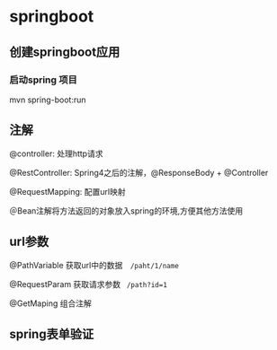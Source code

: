 # springboot

## 创建springboot应用





### 启动spring 项目

mvn spring-boot:run



## 注解

@controller: 处理http请求

@RestController: Spring4之后的注解，@ResponseBody + @Controller

@RequestMapping:  配置url映射

＠Bean注解将方法返回的对象放入spring的环境,方便其他方法使用

## url参数

@PathVariable 获取url中的数据　``/paht/1/name``

@RequestParam 获取请求参数  `` /path?id=1``

@GetMaping 组合注解



## spring表单验证

